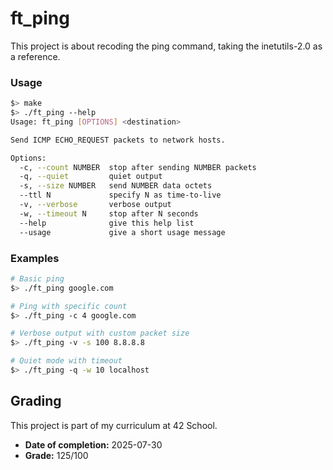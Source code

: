 # ft_ping

This project is about recoding the ping command, taking the inetutils-2.0 as a reference.

### Usage

```bash
$> make
$> ./ft_ping --help
Usage: ft_ping [OPTIONS] <destination>

Send ICMP ECHO_REQUEST packets to network hosts.

Options:
  -c, --count NUMBER  stop after sending NUMBER packets
  -q, --quiet         quiet output
  -s, --size NUMBER   send NUMBER data octets
  --ttl N             specify N as time-to-live
  -v, --verbose       verbose output
  -w, --timeout N     stop after N seconds
  --help              give this help list
  --usage             give a short usage message
```

### Examples

```bash
# Basic ping
$> ./ft_ping google.com

# Ping with specific count
$> ./ft_ping -c 4 google.com

# Verbose output with custom packet size
$> ./ft_ping -v -s 100 8.8.8.8

# Quiet mode with timeout
$> ./ft_ping -q -w 10 localhost
```

## Grading

This project is part of my curriculum at 42 School.

- **Date of completion:** 2025-07-30
- **Grade:** 125/100
